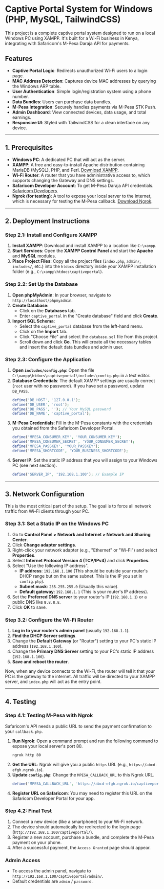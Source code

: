 # Captive Portal System for Windows (PHP, MySQL, TailwindCSS)

This project is a complete captive portal system designed to run on a local Windows PC using XAMPP. It's built for a Wi-Fi business in Kenya, integrating with Safaricom's M-Pesa Daraja API for payments.

## Features
- **Captive Portal Logic**: Redirects unauthorized Wi-Fi users to a login page.
- **MAC Address Detection**: Captures device MAC addresses by querying the Windows ARP table.
- **User Authentication**: Simple login/registration system using a phone number.
- **Data Bundles**: Users can purchase data bundles.
- **M-Pesa Integration**: Securely handles payments via M-Pesa STK Push.
- **Admin Dashboard**: View connected devices, data usage, and total earnings.
- **Responsive UI**: Styled with TailwindCSS for a clean interface on any device.

---

## 1. Prerequisites

- **Windows PC**: A dedicated PC that will act as the server.
- **XAMPP**: A free and easy-to-install Apache distribution containing MariaDB (MySQL), PHP, and Perl. [Download XAMPP](https://www.apachefriends.org/index.html).
- **Wi-Fi Router**: A router that you have administrative access to, which supports changing the Gateway and DNS settings.
- **Safaricom Developer Account**: To get M-Pesa Daraja API credentials. [Safaricom Developers](https://developer.safaricom.co.ke/).
- **Ngrok (for testing)**: A tool to expose your local server to the internet, which is necessary for testing the M-Pesa callback. [Download Ngrok](https://ngrok.com/download).

---

## 2. Deployment Instructions

### Step 2.1: Install and Configure XAMPP

1.  **Install XAMPP**: Download and install XAMPP to a location like `C:\xampp`.
2.  **Start Services**: Open the **XAMPP Control Panel** and start the **Apache** and **MySQL** modules.
3.  **Place Project Files**: Copy all the project files (`index.php`, `admin/`, `includes/`, etc.) into the `htdocs` directory inside your XAMPP installation folder (e.g., `C:\xampp\htdocs\captiveportal`).

### Step 2.2: Set Up the Database

1.  **Open phpMyAdmin**: In your browser, navigate to `http://localhost/phpmyadmin`.
2.  **Create Database**:
    - Click on the **Databases** tab.
    - Enter `captive_portal` in the "Create database" field and click **Create**.
3.  **Import SQL Schema**:
    - Select the `captive_portal` database from the left-hand menu.
    - Click on the **Import** tab.
    - Click "Choose File" and select the `database.sql` file from this project.
    - Scroll down and click **Go**. This will create all the necessary tables and insert the default data bundles and admin user.

### Step 2.3: Configure the Application

1.  **Open `includes/config.php`**: Open the file `C:\xampp\htdocs\captiveportal\includes\config.php` in a text editor.
2.  **Database Credentials**: The default XAMPP settings are usually correct (`root` user with no password). If you have set a password, update `DB_PASS`.
    ```php
    define('DB_HOST', '127.0.0.1');
    define('DB_USER', 'root');
    define('DB_PASS', ''); // Your MySQL password
    define('DB_NAME', 'captive_portal');
    ```
3.  **M-Pesa Credentials**: Fill in the M-Pesa constants with the credentials you obtained from the Safaricom Developer Portal.
    ```php
    define('MPESA_CONSUMER_KEY', 'YOUR_CONSUMER_KEY');
    define('MPESA_CONSUMER_SECRET', 'YOUR_CONSUMER_SECRET');
    define('MPESA_PASSKEY', 'YOUR_PASSKEY');
    define('MPESA_SHORTCODE', 'YOUR_BUSINESS_SHORTCODE');
    ```
4.  **Server IP**: Set the static IP address that you will assign to your Windows PC (see next section).
    ```php
    define('SERVER_IP', '192.168.1.100'); // Example IP
    ```

---

## 3. Network Configuration

This is the most critical part of the setup. The goal is to force all network traffic from Wi-Fi clients through your PC.

### Step 3.1: Set a Static IP on the Windows PC

1.  Go to **Control Panel > Network and Internet > Network and Sharing Center**.
2.  Click **Change adapter settings**.
3.  Right-click your network adapter (e.g., "Ethernet" or "Wi-Fi") and select **Properties**.
4.  Select **Internet Protocol Version 4 (TCP/IPv4)** and click **Properties**.
5.  Select "Use the following IP address".
    - **IP address**: `192.168.1.100` (This should be outside your router's DHCP range but on the same subnet. This is the IP you set in `config.php`).
    - **Subnet mask**: `255.255.255.0` (Usually this value).
    - **Default gateway**: `192.168.1.1` (This is your router's IP address).
6.  Set the **Preferred DNS server** to your router's IP (`192.168.1.1`) or a public DNS like `8.8.8.8`.
7.  Click **OK** to save.

### Step 3.2: Configure the Wi-Fi Router

1.  **Log in to your router's admin panel** (usually `192.168.1.1`).
2.  **Find the DHCP Server settings**.
3.  Change the **Default Gateway** (or "Router") setting to your PC's static IP address (`192.168.1.100`).
4.  Change the **Primary DNS Server** setting to your PC's static IP address (`192.168.1.100`).
5.  **Save and reboot the router**.

Now, when any device connects to the Wi-Fi, the router will tell it that your PC is the gateway to the internet. All traffic will be directed to your XAMPP server, and `index.php` will act as the entry point.

---

## 4. Testing

### Step 4.1: Testing M-Pesa with Ngrok

Safaricom's API needs a public URL to send the payment confirmation to your `callback.php`.

1.  **Run Ngrok**: Open a command prompt and run the following command to expose your local server's port 80.
    ```sh
    ngrok http 80
    ```
2.  **Get the URL**: Ngrok will give you a public `https` URL (e.g., `https://abcd-efgh.ngrok.io`).
3.  **Update `config.php`**: Change the `MPESA_CALLBACK_URL` to this Ngrok URL.
    ```php
    define('MPESA_CALLBACK_URL', 'https://abcd-efgh.ngrok.io/captiveportal/callback.php');
    ```
4.  **Register URL on Safaricom**: You may need to register this URL on the Safaricom Developer Portal for your app.

### Step 4.2: Final Test

1.  Connect a new device (like a smartphone) to your Wi-Fi network.
2.  The device should automatically be redirected to the login page (`http://192.168.1.100/captiveportal/`).
3.  Register a new account, purchase a bundle, and complete the M-Pesa payment on your phone.
4.  After a successful payment, the `Access Granted` page should appear.

### Admin Access
-   To access the admin panel, navigate to `http://192.168.1.100/captiveportal/admin/`.
-   Default credentials are `admin` / `password`.
